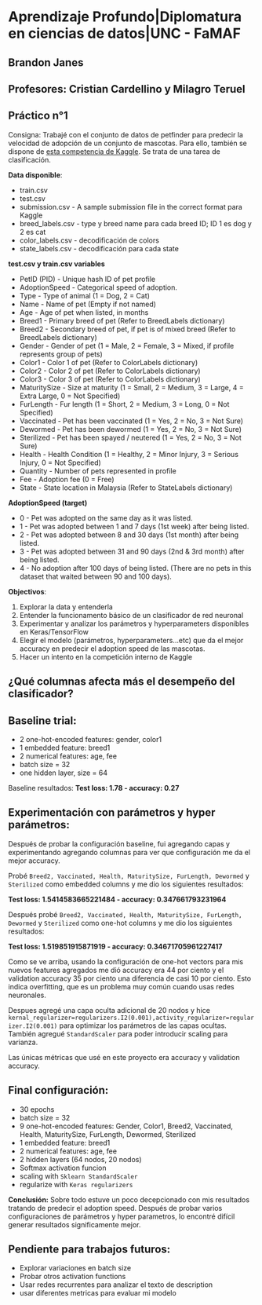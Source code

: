 # Aprendizaje Profundo|Diplomatura en ciencias de datos|UNC - FaMAF
## Brandon Janes
## Profesores: Cristian Cardellino y Milagro Teruel

## Práctico n°1
Consigna: Trabajé con el conjunto de datos de petfinder para predecir la velocidad de adopción de un conjunto de mascotas. Para ello, también se dispone de [esta competencia de Kaggle](https://www.kaggle.com/c/diplodatos-deeplearning-2019). Se trata de una tarea de clasificación.

**Data disponible**:

- train.csv 
- test.csv 
- submission.csv - A sample submission file in the correct format para Kaggle
- breed_labels.csv - type y breed name para cada breed ID; ID 1 es dog y 2 es cat
- color_labels.csv - decodificación de colors
- state_labels.csv - decodificación para cada state

**test.csv y train.csv variables**
- PetID (PID) - Unique hash ID of pet profile
- AdoptionSpeed - Categorical speed of adoption. 
- Type - Type of animal (1 = Dog, 2 = Cat)
- Name - Name of pet (Empty if not named)
- Age - Age of pet when listed, in months
- Breed1 - Primary breed of pet (Refer to BreedLabels dictionary)
- Breed2 - Secondary breed of pet, if pet is of mixed breed (Refer to BreedLabels dictionary)
- Gender - Gender of pet (1 = Male, 2 = Female, 3 = Mixed, if profile represents group of pets)
- Color1 - Color 1 of pet (Refer to ColorLabels dictionary)
- Color2 - Color 2 of pet (Refer to ColorLabels dictionary)
- Color3 - Color 3 of pet (Refer to ColorLabels dictionary)
- MaturitySize - Size at maturity (1 = Small, 2 = Medium, 3 = Large, 4 = Extra Large, 0 = Not Specified)
- FurLength - Fur length (1 = Short, 2 = Medium, 3 = Long, 0 = Not Specified)
- Vaccinated - Pet has been vaccinated (1 = Yes, 2 = No, 3 = Not Sure)
- Dewormed - Pet has been dewormed (1 = Yes, 2 = No, 3 = Not Sure)
- Sterilized - Pet has been spayed / neutered (1 = Yes, 2 = No, 3 = Not Sure)
- Health - Health Condition (1 = Healthy, 2 = Minor Injury, 3 = Serious Injury, 0 = Not Specified)
- Quantity - Number of pets represented in profile
- Fee - Adoption fee (0 = Free)
- State - State location in Malaysia (Refer to StateLabels dictionary)

**AdoptionSpeed (target)**
- 0 - Pet was adopted on the same day as it was listed.
- 1 - Pet was adopted between 1 and 7 days (1st week) after being listed.
- 2 - Pet was adopted between 8 and 30 days (1st month) after being listed.
- 3 - Pet was adopted between 31 and 90 days (2nd & 3rd month) after being listed.
- 4 - No adoption after 100 days of being listed. (There are no pets in this dataset that waited between 90 and 100 days).

**Objectivos**:

1. Explorar la data y entenderla
2. Entender la funcionamento básico de un clasificador de red neuronal
3. Experimentar y analizar los parámetros y hyperparameters disponibles en Keras/TensorFlow
4. Elegir el modelo (parámetros, hyperparameters...etc) que da el mejor accuracy en predecir el adoption speed de las mascotas. 
5. Hacer un intento en la competición interno de Kaggle

## **¿Qué columnas afecta más el desempeño del clasificador?**

## Baseline trial:
- 2 one-hot-encoded features: gender, color1
- 1 embedded feature: breed1
- 2 numerical features: age, fee
- batch size = 32
- one hidden layer, size = 64

Baseline resultados: **Test loss: 1.78 - accuracy: 0.27**

## Experimentación con parámetros y hyper parámetros:

Después de probar la configuración baseline, fui agregando capas y experimentando agregando columnas para ver que configuración me da el mejor accuracy. 

Probé ```Breed2, Vaccinated, Health, MaturitySize, FurLength, Dewormed``` y ```Sterilized``` como embedded columns y me dio los siguientes resultados:

**Test loss: 1.5414583665221484 - accuracy: 0.347661793231964**

Después probé ```Breed2, Vaccinated, Health, MaturitySize, FurLength, Dewormed``` y ```Sterilized``` como one-hot columns y me dio los siguientes resultados:

**Test loss: 1.519851915871919 - accuracy: 0.34671705961227417**

Como se ve arriba, usando la configuración de one-hot vectors para mis nuevos features agregados me dió accuracy era 44 por ciento y el validation accuracy 35 por ciento una diferencia de casi 10 por ciento. Esto indica overfitting, que es un problema muy común cuando usas redes neuronales.

Despues agregé una capa oculta adicional de 20 nodos y hice ```kernal_regularizer=regularizers.I2(0.001),activity_regularizer=regularizer.I2(0.001)``` para optimizar los parámetros de las capas ocultas. También agregué ```StandardScaler``` para poder introducir scaling para varianza. 

Las únicas métricas que usé en este proyecto era accuracy y validation accuracy. 

## Final configuración:
- 30 epochs
- batch size = 32
- 9 one-hot-encoded features: Gender, Color1, Breed2, Vaccinated, Health, MaturitySize, FurLength, Dewormed, Sterilized
- 1 embedded feature: breed1
- 2 numerical features: age, fee
- 2 hidden layers (64 nodos, 20 nodos)
- Softmax activation funcion
- scaling with ```Sklearn StandardScaler```
- regularize with ```Keras regularizers```

**Conclusión:**
Sobre todo estuve un poco decepcionado con mis resultados tratando de predecir el adoption speed. Después de probar varios configuraciones de parámetros y hyper parametros, lo encontré difícil generar resultados significamente mejor. 

## Pendiente para trabajos futuros:
- Explorar variaciones en batch size
- Probar otros activation functions
- Usar redes recurrentes para analizar el texto de description 
- usar diferentes metricas para evaluar mi modelo
